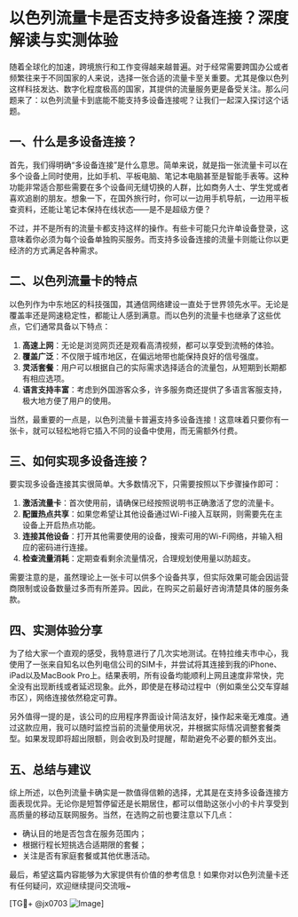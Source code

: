 # 以色列流量卡是否支持多设备连接？深度解读与实测体验

随着全球化的加速，跨境旅行和工作变得越来越普遍。对于经常需要跨国办公或者频繁往来于不同国家的人来说，选择一张合适的流量卡至关重要。尤其是像以色列这样科技发达、数字化程度极高的国家，其提供的流量服务更是备受关注。那么问题来了：以色列流量卡到底能不能支持多设备连接呢？让我们一起深入探讨这个话题。

## 一、什么是多设备连接？

首先，我们得明确“多设备连接”是什么意思。简单来说，就是指一张流量卡可以在多个设备上同时使用，比如手机、平板电脑、笔记本电脑甚至是智能手表等。这种功能非常适合那些需要在多个设备间无缝切换的人群，比如商务人士、学生党或者喜欢追剧的朋友。想象一下，在国外旅行时，你可以一边用手机导航，一边用平板查资料，还能让笔记本保持在线状态——是不是超级方便？

不过，并不是所有的流量卡都支持这样的操作。有些卡可能只允许单设备登录，这意味着你必须为每个设备单独购买服务。而支持多设备连接的流量卡则能让你以更经济的方式满足各种需求。

## 二、以色列流量卡的特点

以色列作为中东地区的科技强国，其通信网络建设一直处于世界领先水平。无论是覆盖率还是网速稳定性，都能让人感到满意。而以色列的流量卡也继承了这些优点，它们通常具备以下特点：

1. **高速上网**：无论是浏览网页还是观看高清视频，都可以享受到流畅的体验。
2. **覆盖广泛**：不仅限于城市地区，在偏远地带也能保持良好的信号强度。
3. **灵活套餐**：用户可以根据自己的实际需求选择适合的流量包，从短期到长期都有相应选项。
4. **语言支持丰富**：考虑到外国游客众多，许多服务商还提供了多语言客服支持，极大地方便了用户的使用。

当然，最重要的一点是，以色列流量卡普遍支持多设备连接！这意味着只要你有一张卡，就可以轻松地将它插入不同的设备中使用，而无需额外付费。

## 三、如何实现多设备连接？

要实现多设备连接其实很简单。大多数情况下，只需要按照以下步骤操作即可：

1. **激活流量卡**：首次使用前，请确保已经按照说明书正确激活了您的流量卡。
2. **配置热点共享**：如果您希望让其他设备通过Wi-Fi接入互联网，则需要先在主设备上开启热点功能。
3. **连接其他设备**：打开其他需要使用的设备，搜索可用的Wi-Fi网络，并输入相应的密码进行连接。
4. **检查流量消耗**：定期查看剩余流量情况，合理规划使用量以防超支。

需要注意的是，虽然理论上一张卡可以供多个设备共享，但实际效果可能会因运营商限制或设备数量过多而有所差异。因此，在购买之前最好咨询清楚具体的服务条款。

## 四、实测体验分享

为了给大家一个直观的感受，我特意进行了几次实地测试。在特拉维夫市中心，我使用了一张来自知名以色列电信公司的SIM卡，并尝试将其连接到我的iPhone、iPad以及MacBook Pro上。结果表明，所有设备均能顺利上网且速度非常快，完全没有出现断线或者延迟现象。此外，即使是在移动过程中（例如乘坐公交车穿越市区），网络连接依然稳定可靠。

另外值得一提的是，该公司的应用程序界面设计简洁友好，操作起来毫无难度。通过这款应用，我可以随时监控当前的流量使用状况，并根据实际情况调整套餐类型。如果发现即将超出限额，则会收到及时提醒，帮助避免不必要的额外支出。

## 五、总结与建议

综上所述，以色列流量卡确实是一款值得信赖的选择，尤其是在支持多设备连接方面表现优异。无论你是短暂停留还是长期居住，都可以借助这张小小的卡片享受到高质量的移动互联网服务。当然，在选购之前也要注意以下几点：

- 确认目的地是否包含在服务范围内；
- 根据行程长短挑选合适期限的套餐；
- 关注是否有家庭套餐或其他优惠活动。

最后，希望这篇内容能够为大家提供有价值的参考信息！如果你对以色列流量卡还有任何疑问，欢迎继续提问交流哦~

[TG💪+ @jx0703 ![Image](https://github.com/user-attachments/assets/dbca1d08-cadb-493c-b0ec-ad6f7a83f270)]